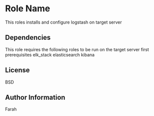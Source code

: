 Role Name
=========

This roles installs and configure logstash on target server

Dependencies
------------

This role requires the following roles to be run on the target server first
prerequisites
elk_stack
elasticsearch
kibana

License
-------

BSD

Author Information
------------------

Farah
